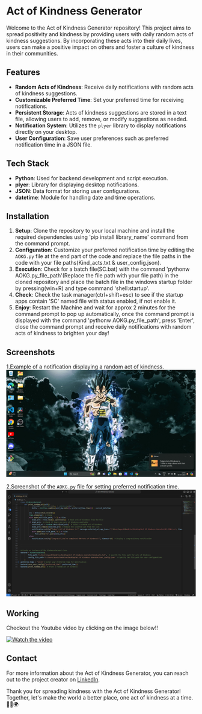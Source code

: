# Act of Kindness Generator

Welcome to the Act of Kindness Generator repository! This project aims to spread positivity and kindness by providing users with daily random acts of kindness suggestions. By incorporating these acts into their daily lives, users can make a positive impact on others and foster a culture of kindness in their communities.

## Features
- **Random Acts of Kindness**: Receive daily notifications with random acts of kindness suggestions.
- **Customizable Preferred Time**: Set your preferred time for receiving notifications.
- **Persistent Storage**: Acts of kindness suggestions are stored in a text file, allowing users to add, remove, or modify suggestions as needed.
- **Notification System**: Utilizes the `plyer` library to display notifications directly on your desktop.
- **User Configuration**: Save user preferences such as preferred notification time in a JSON file.

## Tech Stack
- **Python**: Used for backend development and script execution.
- **plyer**: Library for displaying desktop notifications.
- **JSON**: Data format for storing user configurations.
- **datetime**: Module for handling date and time operations.

## Installation
1. **Setup**: Clone the repository to your local machine and install the required dependencies using 'pip install library_name' command from the command prompt.
2. **Configuration**: Customize your preferred notification time by editing the `AOKG.py` file at the end part of the code and replace the file paths in the code with your file paths(Kind_acts.txt & user_config.json).
3. **Execution**: Check for a batch file(SC.bat) with the command 'pythonw AOKG.py_file_path'(Replace the file path with your file path) in the cloned repository and place the batch file in the windows startup folder by pressing(win+R) and type command 'shell:startup'.  
4. **Check**: Check the task manager(ctrl+shift+esc) to see if the startup apps contain 'SC' named file with status enabled, if not enable it. 
5. **Enjoy**: Restart the Machine and wait for approx 2 minutes for the command prompt to pop up automatically, once the command prompt is displayed with the command 'pythonw AOKG.py_file_path', press 'Enter', close the command prompt and receive daily notifications with random acts of kindness to brighten your day!

## Screenshots

1.Example of a notification displaying a random act of kindness.
 ![1.](https://github.com/AyushMayekar/Act-Of-Kindness-Generator/blob/main/Screenshot%202024-05-05%20131511.png)
 
2.Screenshot of the `AOKG.py` file for setting preferred notification time.
![2.](https://github.com/AyushMayekar/Act-Of-Kindness-Generator/blob/main/Screenshot%202024-05-05%20132107.png) 

## Working 
Checkout the Youtube video by clicking on the image below!!

[![Watch the video](https://img.youtube.com/vi/bQkOR3RcZ9A/maxresdefault.jpg)](https://youtu.be/bQkOR3RcZ9A) 
## Contact
For more information about the Act of Kindness Generator, you can reach out to the project creator on [LinkedIn](https://www.linkedin.com/in/ayush-mayekar-b9b883284).

Thank you for spreading kindness with the Act of Kindness Generator! Together, let's make the world a better place, one act of kindness at a time. 🌟🤝🌍
